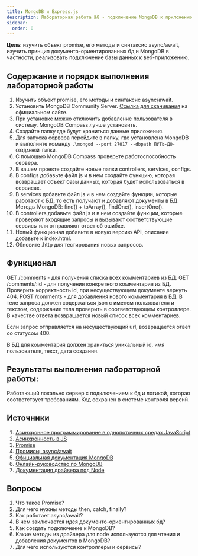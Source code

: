 ```yaml
---
title: MongoDB и Express.js
description: Лабораторная работа №8 - подключение MongoDB к приложению Express.js
sidebar:
  order: 8
---
```


**Цель**: изучить объект promise, его методы и синтаксис async/await, изучить принцип документо-ориентированных бд и MongoDB в частности, реализовать подключение базы данных к веб-приложению.

## Содержание и порядок выполнения лабораторной работы

1. Изучить объект promise, его методы и синтаксис async/await.
1. Установить MongoDB Community Server. [Ссылка для скачивания](https://www.mongodb.com/try/download/community) на официальном сайте.
1. При установке можно отключить добавление пользователя в систему. MongoDB Compass лучше установить.
1. Создайте папку где будут храниться данные приложения.
1. Для запуска сервера перейдите в папку, где установлена MongoDB и выполните команду `.\mongod --port 27017 --dbpath ПУТЬ-ДО-СОЗДАННОЙ-ПАПКИ`.
1. С помощью MongoDB Compass проверьте работоспособность сервера.
1. В вашем проекте создайте новые папки controllers, services, configs.
1. В configs добавьте файл js и в нем создайте функцию, которая возвращает объект базы данных, которая будет использоваться в сервисах.
1. В services добавьте файл js и в нем создайте функции, которые работают с БД, то есть получают и добавляют документы в БД. Методы MongoDB: find() + toArray(), findOne(), insertOne().
1. В controllers добавьте файл js и в нем создайте функции, которые проверяют входящие запросы и вызывают соответствующие сервисы или отправляют ответ об ошибке.
1. Новый функционал добавьте в новую версию API, описание добавьте к index.html.
1. Обновите .http для тестирования новых запросов.

## Функционал

GET /comments - для получения списка всех комментариев из БД.
GET /comments/:id - для получения конкретного комментария из БД. Проверить корректность id, при несуществующем документе вернуть 404.
POST /comments - для добавления нового комментария в БД. В теле запроса должен содержаться json c именем пользователя и текстом, содержание тела проверить в соответствующем контроллере. В качестве ответа возвращается новый список всех комментариев.

Если запрос отправляется на несуществующий url, возвращается ответ со статусом 400.

В БД для комментария должен храниться уникальный id, имя пользователя, текст, дата создания.

## Результаты выполнения лабораторной работы:

Работающий локально сервер с подключением к бд и логикой, которая соответствует требованиям. Код сохранен в системе контроля версий.

## Источники

1. [Асинхронное программирование в однопоточных средах JavaScript](https://habr.com/ru/articles/651037/)
1. [Асинхронность в JS](https://doka.guide/js/async-in-js/)
1. [Promise](https://doka.guide/js/promise/)
1. [Промисы, async/await](https://learn.javascript.ru/async)
1. [Официальная документация MongoDB](https://www.mongodb.com/docs/manual/)
1. [Онлайн-руководство по MongoDB](https://metanit.com/nosql/mongodb/)
1. [Документация драйвера под Node](https://www.mongodb.com/docs/drivers/node/current/)

## Вопросы

1. Что такое Promise?
1. Для чего нужны методы then, catch, finally?
1. Как работает async/await?
1. В чем заключается идея документо-ориентированных бд?
1. Как создать подключение к MongoDB?
1. Какие методы из драйвера для node используются для чтения и добавления документов в MongoDB?
1. Для чего используются контроллеры и сервисы?
